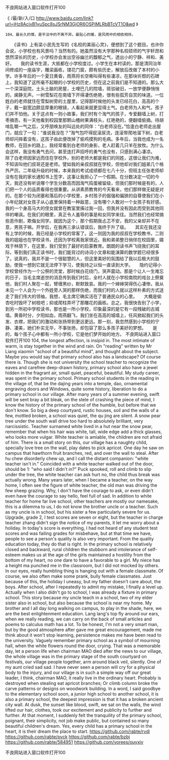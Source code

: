 
不良网站进入窗口软件打开100




《 /最/新/入/口  http://www.baidu.com/link?url=jHz8AcivB1yuSpc8sJSrNM3GjOR6OSPiMLRbBTcVT1O&wd 》




	104、最长久的情，是平淡中的不离不弃。最贴心的暖，是风雨中的相依相伴。
　　《读书》上有梁小民先生写的《名校的美丽心灵》，便想到了这个题目。也许你会说，小学校也有风景吗？当然有的。她虽然没有大学那种名校硕师的气宇轩昂和悠然深长的历史，小学校亦会发出空谷幽兰的馥郁之气，透出小的宁静、祥和、美好。　　我的读书生涯，大抵都在小学校度过。小学生在本村读的，那是清同治年间修成的一座庙宇，雕梁画栋，镂花门窗，颇有些历史，解放后改做了本村的小学。许多年后的一个夏日黄昏，雨燕将长空嘶叫得有些凄凉，在那块圻颓的石碑上，我知道了这所毫不起眼的小学校的历史，但在这之前我们是不知道的。那么大一个深深庭院，土头土脑的房屋，土哩巴几的院墙，斑驳破旧，一放学便静悄悄的，阒静无声。一树雪梨花在南墙下开得凄伤绝艳，很有些孤芳自赏的味道。一位姓白的老师就住在雪梨树旁的土屋里，记得那时候他的头发已经花白，高高的个子，戴一副宽边颇显厚重的眼镜，人看起来就更显得土气。白老师为人和气，孩子们并不怕他。关于这点有一则小故事，我们村有个淘气的孩子，专爱翻墙上树，打枣摘杏。有一天他看到校园里那颗山楂树果满枝头，红艳艳的，便翻墙偷摘。待胡啃乱嚼一气之后，又呼朋唤友的叫远处的同伴：“白老师没在。”恰逢白老师走出屋门，就应了一句：“谁说我没在？”淘气包吓得屁滚尿流，连滚带爬地溜下树，白老师却问摔着没有，这孩子由此便改掉了偷鸡摸狗的毛病。多年后，当我也成为一名教师，在回乡的路上，我经常看到白老师的身影，老人赶着几只羊在放牧。为什么会这样，我没有勇气去问，甚至连打声招呼的勇气也没有，只感到满心凄凉。　　除了白老师因家远而住在学校外，别的老师大都是我们的同姓，这很让我们为难，不知该叫他们叔哥还是老师。譬如我的亲叔叔就在学校，但他却对我们姐弟几个格外严厉。二年级升级的时候，本来我的考试成绩都在七八十分，但班主任张老师却没有在我的家长通知书上签字，这事让我担心了一个假期。在分数决定一切的今天，我还没有听说哪个学生分数高而因淘气捣蛋被留级，但我们那时候是有的，人们把一个人的品质看得也很重要。从讲素质教育的今天看来，他们那样做无疑是对的。在那个较为闭塞和落后的小学校里，乡村孩子的倔强和偏狭的自尊使我们在小小年纪就对女孩子从心底里保持着一种敌意，没有哪个人敢对一个女孩子有好感。我的一个身高马大的侄女就曾在教室里揍过我一回，但我并没有因此而受到其他同伴的嘲讽。在我们的眼里，真正令人羞辱的事是和女同学来往。当然我们也经常搞些恶作剧，欺侮女同学。就因为这个，那个假期我忐忑不安，我的父亲却并不在意，男孩子嘛。开学后，在我再三承认错误后，我终于升了级。　　其实在我还没有上学的时候，我已经是小学校的常客了。这一则因为我的叔叔在学校教书，二则我的姐姐也在学校读书，还因为学校离我家很近。我和弟弟整日徜徉在校园里，嬉戏于林荫下，在这里，我们受到了最好的启蒙教育。朗朗的读书声飞绕我们的耳际，等到我们真正读书时，我们能背过的诗词小文章和能演算的数学题已经很多了。说真的，我并不是一个很聪慧的人，但这里美好的氛围给了我以后极大的鼓励，使我一想到它就无法停下学习，使我持之以恒一直读到大学。　　隐约记得小学校曾经作为一个公祭的灵堂，那时候白花绕门，哭声震动。那是个让人一生难忘的日子，当毛主席逝世的消息传到我们村后，全村人就在小学校南院的戏台上祭奠他，我们村人聚在一起，臂缠黑纱，默默致哀。我的一个婶婶哭得伤心凄惨。我从未见一个人会为一个外姓旁人哭的那样伤绝，而我们村的人就以这样朴素的方式送走了我们伟大的领袖，我想，毛主席它确实活在了普通民众的心里。　　大概是偷杏吃时毁坏了树枝吧；抑或爬柱弄坏了那雕花的画栋。总之，我很快告别了小学，到另一所初中学校读书，那也是一所小学校，印象最深的是它有一段残破的古城墙。黄昏时分，夕阳如血，雨燕翻飞，我们坐在高高的城墙上，任风掀起我们的头发、衣襟，把我们的激动和张扬带到更远更远。那一刻，我忽然感到小学校的宁静、凄美，她们朴实无华，不事张扬，却包容了那么多孩子美好的梦想。　　是的，每个孩子心中都有一所小学校，它是他们梦开始的地方。
不良网站进入窗口软件打开100
104, the longest affection, is insipid in.
The most intimate of warm, is stay together in the wind and rain.
On "reading" written by Mr Liang xiaomin "school of a beautiful mind", and thought about the subject.
Maybe you would say that primary school also has a landscape?
Of course there is.
Though she is not university the school teacher to recognize the eaves and carefree deep-drawn history, primary school also have a jewel hidden in the fragrant air, small quiet, peaceful, beautiful.
My study career, was spent in the primary school.
Primary school students in the reading in the village of, that be the dajing years into a temple, dao, ornamental engraving doors and Windows, quite some history, liberation to do a primary school in our village.
After many years of a summer evening, swift will be sent bray a bit bleak, on the stele of crashing the piece of mind, I know the history of the primary school of the humble, but before that we don't know.
So big a deep courtyard, rustic houses, soil and the walls of a few, mottled broken, a school was quiet, the qu jing are silent.
A snow pear tree under the south wall drive too hard to absolutely brilliant, very narcissistic.
Teacher surnamed white lived in a hut near the snow pear, remember that when his hair was white, tall, wide edge add a thick glasses, who looks more vulgar.
White teacher is amiable, the children are not afraid of him.
There is a small story on this, our village has a naughty child, specially love tree on the wall, play dates to pick apricot.
One day he saw on campus that hawthorn fruit branches, red, and over the wall to steal.
After hu chew disorderly chew up, and I call the distant companion: "white teacher isn't in."
Coincided with a white teacher walked out of the door, should be 1: "who said I didn't in?"
Puck spooked, roll and climb to slip under the tree, the white teacher can ask hurt no, the child thus break was actually wrong.
Many years later, when I became a teacher, on the way home, I often see the figure of white teacher, the old man was driving the few sheep grazing.
Why, I don't have the courage to ask, or even didn't even have the courage to say hello, feel full of sad.
In addition to white teacher for home far live school, other teachers are mostly our namesake, this is a dilemma to us, I do not know the brother uncle or a teacher.
Such as my uncle is in school, but his sister a few particularly severe for us.
Upgrade, grade 2, I test scores are seven or eight, but the teacher in charge teacher zhang didn't sign the notice of my parents, it let me worry about a holiday.
In today's score is everything, I had not heard of any student test scores and was failing grades for misbehave, but at that time we have, people to see a person's quality is also very important.
From the quality education today, they do that is right.
In the primary school is relatively closed and backward, rural children the stubborn and intolerance of self-esteem makes us at the age of the girls maintained a hostility from the bottom of my heart, no one dare to have a favorable to a girl.
My niece has a height ma punched me in the classroom, but I did not mocked by others.
In our eyes, really humbling thing is hanging out with a female classmate.
Of course, we also often make some prank, bully female classmates.
Just because of this, the holiday I uneasy, but my father doesn't care about, the boys.
After school, after I repeatedly to admit my mistake, I finally a level up.
Actually when I also didn't go to school, I was already a fixture in primary school.
This story because my uncle teach in a school, two of my elder sister also in school, but also because the school is near my home.
My brother and I all day long walking on campus, to play in the shade, here, we are the best enlightenment education.
Lang lang's top fly around our ears, when we really reading, we can carry on the back of small articles and poems to calculus math has a lot.
To be honest, I'm not a very smart man, but by the good atmosphere after gave me great encouragement, made me think about it won't stop learning, persistence makes me have been read to the university.
Vaguely remember primary school as a symbol of mourning hall, when the white flowers round the door, crying.
That was a memorable day, let a person life when chairman MAO died after the news to our village, the whole village was in the primary stage of the south courtyard on festivals, our village people together, arm around black veil, silently.
One of my aunt cried sad sad.
I have never seen a person will cry for a physical body to the injury, and our village is in such a simple way off our great leader, I think, chairman MAO, it really live in the ordinary heart.
Probably is destroyed when stealing eat apricot branches;
Or climb column broke the carve patterns or designs on woodwork building.
In a word, I said goodbye to the elementary school soon, a junior high school to another school, it is also a primary school, the deepest impression is that it has a broken ancient city wall.
At dusk, the sunset like blood, swift, we sat on the walls, the wind lifted our hair, clothes, took our excitement and publicity to further and further.
At that moment, I suddenly felt the tranquility of the primary school, poignant, their simplicity, not job make public, but contained so many beautiful children's dream.
Yes, every child has a primary school in the heart, it is their dream the place to start.
https://github.com/rabte/rvdi
https://github.com/rabte/pvck
https://github.com/rabte/bzbj
https://github.com/rabte/584951
https://github.com/vorees/ouyxjv





不良网站进入窗口软件打开100
